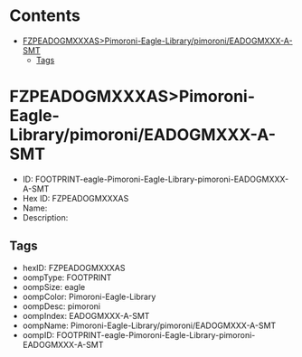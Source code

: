 



Contents
========

* [FZPEADOGMXXXAS>Pimoroni-Eagle-Library/pimoroni/EADOGMXXX-A-SMT](#fzpeadogmxxxaspimoroni-eagle-librarypimoronieadogmxxx-a-smt)
	* [Tags](#tags)

# FZPEADOGMXXXAS>Pimoroni-Eagle-Library/pimoroni/EADOGMXXX-A-SMT

- ID: FOOTPRINT-eagle-Pimoroni-Eagle-Library-pimoroni-EADOGMXXX-A-SMT
- Hex ID: FZPEADOGMXXXAS
- Name: 
- Description: 

## Tags

- hexID: FZPEADOGMXXXAS
- oompType: FOOTPRINT
- oompSize: eagle
- oompColor: Pimoroni-Eagle-Library
- oompDesc: pimoroni
- oompIndex: EADOGMXXX-A-SMT
- oompName: Pimoroni-Eagle-Library/pimoroni/EADOGMXXX-A-SMT
- oompID: FOOTPRINT-eagle-Pimoroni-Eagle-Library-pimoroni-EADOGMXXX-A-SMT
